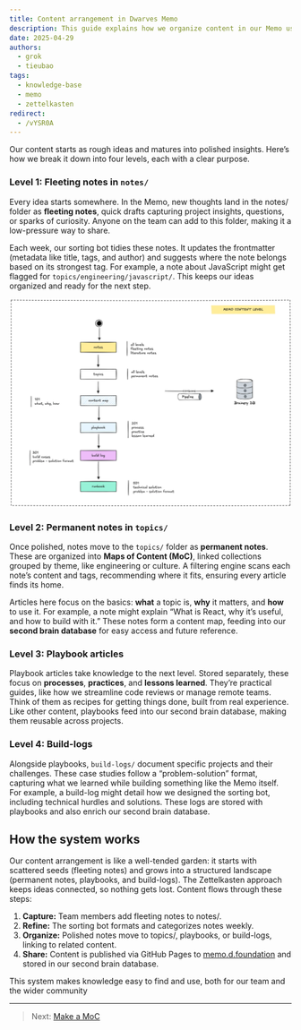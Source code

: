 ```yaml
---
title: Content arrangement in Dwarves Memo
description: This guide explains how we organize content in our Memo using a Zettelkasten-inspired system, from fleeting notes to playbooks. Learn how to contribute and build our connected knowledge base.
date: 2025-04-29
authors:
  - grok
  - tieubao
tags:
  - knowledge-base
  - memo
  - zettelkasten
redirect:
  - /vYSR0A
---
```


Our content starts as rough ideas and matures into polished insights. Here’s how we break it down into four levels, each with a clear purpose.

### Level 1: Fleeting notes in `notes/`

Every idea starts somewhere. In the Memo, new thoughts land in the notes/ folder as **fleeting notes**, quick drafts capturing project insights, questions, or sparks of curiosity. Anyone on the team can add to this folder, making it a low-pressure way to share.

Each week, our sorting bot tidies these notes. It updates the frontmatter (metadata like title, tags, and author) and suggests where the note belongs based on its strongest tag. For example, a note about JavaScript might get flagged for `topics/engineering/javascript/`. This keeps our ideas organized and ready for the next step.

!["Content levels"](assets/content-level.webp)

### Level 2: Permanent notes in `topics/`

Once polished, notes move to the `topics/` folder as **permanent notes**. These are organized into **Maps of Content (MoC)**, linked collections grouped by theme, like engineering or culture. A filtering engine scans each note’s content and tags, recommending where it fits, ensuring every article finds its home.

Articles here focus on the basics: **what** a topic is, **why** it matters, and **how** to use it. For example, a note might explain “What is React, why it’s useful, and how to build with it.” These notes form a content map, feeding into our **second brain database** for easy access and future reference.

### Level 3: Playbook articles

Playbook articles take knowledge to the next level. Stored separately, these focus on **processes**, **practices**, and **lessons learned**. They’re practical guides, like how we streamline code reviews or manage remote teams. Think of them as recipes for getting things done, built from real experience. Like other content, playbooks feed into our second brain database, making them reusable across projects.

### Level 4: Build-logs

Alongside playbooks, `build-logs/` document specific projects and their challenges. These case studies follow a “problem-solution” format, capturing what we learned while building something like the Memo itself. For example, a build-log might detail how we designed the sorting bot, including technical hurdles and solutions. These logs are stored with playbooks and also enrich our second brain database.

## How the system works

Our content arrangement is like a well-tended garden: it starts with scattered seeds (fleeting notes) and grows into a structured landscape (permanent notes, playbooks, and build-logs). The Zettelkasten approach keeps ideas connected, so nothing gets lost. Content flows through these steps:

1. **Capture:** Team members add fleeting notes to notes/.
2. **Refine:** The sorting bot formats and categorizes notes weekly.
3. **Organize:** Polished notes move to topics/, playbooks, or build-logs, linking to related content.
4. **Share:** Content is published via GitHub Pages to [memo.d.foundation](https://memo.d.foundation/) and stored in our second brain database.

This system makes knowledge easy to find and use, both for our team and the wider community

---

> Next: [Make a MoC](make-a-moc.md)
